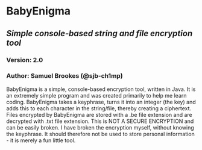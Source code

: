 # BabyEnigma
## *Simple console-based string and file encryption tool*
### Version: 2.0
### Author: Samuel Brookes (@sjb-ch1mp)

BabyEnigma is a simple, console-based encryption tool, written in Java. It is an extremely simple program and was created primarily to help me learn coding. BabyEnigma takes a keyphrase, turns it into an integer (the key) and adds this to each character in the string/file, thereby creating a ciphertext. Files encrypted by BabyEnigma are stored with a .be file extension and are decrypted with  .txt file extension. This is NOT A SECURE ENCRYPTION and can be easily broken. I have broken the encryption myself, without knowing the keyphrase. It should therefore not be used to store personal information - it is merely a fun little tool.
